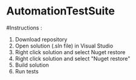 # AutomationTestSuite
#Instructions :
1. Download repository
2. Open solution (.sln file) in Visual Studio
3. Right click solution and select Nuget restore
3. Right click solution and select "Nuget restore"
4. Build solution
5. Run tests
